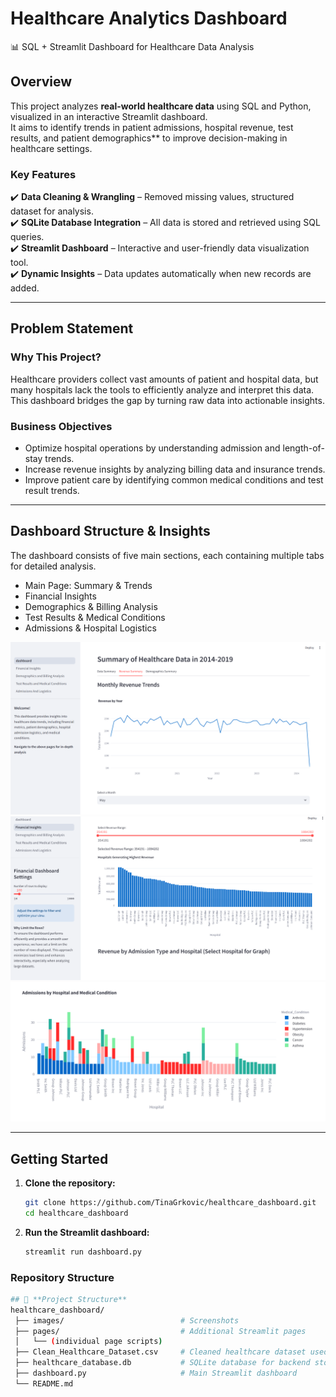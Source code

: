 # Healthcare Analytics Dashboard  
📊 SQL + Streamlit Dashboard for Healthcare Data Analysis  

## Overview  
This project analyzes **real-world healthcare data** using SQL and Python, visualized in an interactive Streamlit dashboard.  
It aims to identify trends in patient admissions, hospital revenue, test results, and patient demographics** to improve decision-making in healthcare settings.

### **Key Features**  
✔️ **Data Cleaning & Wrangling** – Removed missing values, structured dataset for analysis.  
✔️ **SQLite Database Integration** – All data is stored and retrieved using SQL queries.  
✔️ **Streamlit Dashboard** – Interactive and user-friendly data visualization tool.  
✔️ **Dynamic Insights** – Data updates automatically when new records are added.  

---

## Problem Statement  
### **Why This Project?**  
Healthcare providers collect vast amounts of patient and hospital data, but many hospitals lack the tools to efficiently analyze and interpret this data.  
This dashboard bridges the gap by turning raw data into actionable insights.

### **Business Objectives**  
- Optimize hospital operations by understanding admission and length-of-stay trends.  
- Increase revenue insights by analyzing billing data and insurance trends.  
- Improve patient care by identifying common medical conditions and test result trends.  

---

## **Dashboard Structure & Insights**  
The dashboard consists of five main sections, each containing multiple tabs for detailed analysis.  

- Main Page: Summary & Trends
- Financial Insights 
- Demographics & Billing Analysis
- Test Results & Medical Conditions
- Admissions & Hospital Logistics

![Dashboard Screenshot](images/revenues.png)
![Dashboard Screenshot](images/hospitals.png)
![Dashboard Screenshot](images/conditions.png)

---

## **Getting Started**
1. **Clone the repository:**
   ```bash
   git clone https://github.com/TinaGrkovic/healthcare_dashboard.git
   cd healthcare_dashboard
2. **Run the Streamlit dashboard:**
   ```bash
   streamlit run dashboard.py

### **Repository Structure**
  ```bash
## 📁 **Project Structure**
  healthcare_dashboard/
   ├── images/                          # Screenshots
   ├── pages/                           # Additional Streamlit pages
   │   └── (individual page scripts)
   ├── Clean_Healthcare_Dataset.csv     # Cleaned healthcare dataset used for analysis
   ├── healthcare_database.db           # SQLite database for backend storage
   ├── dashboard.py                     # Main Streamlit dashboard
   └── README.md
